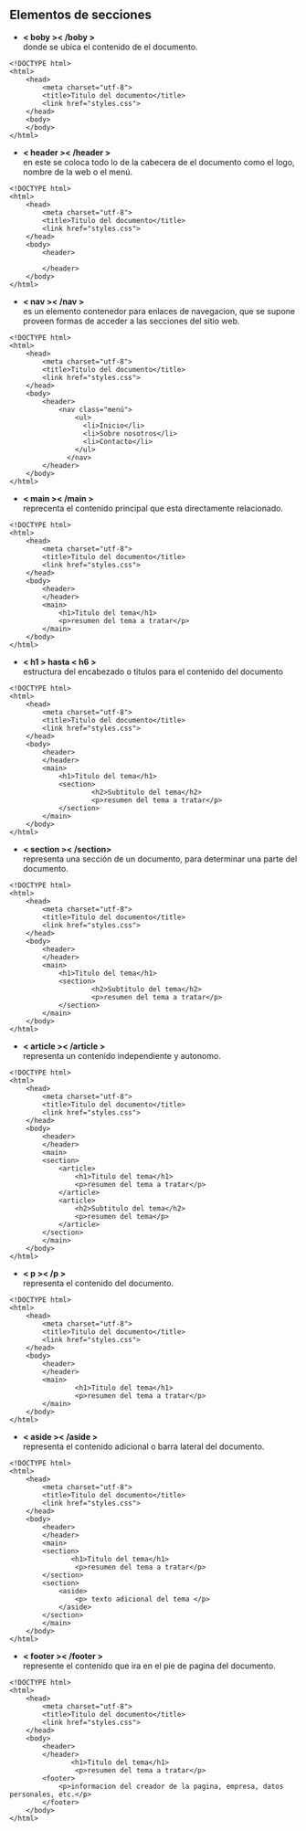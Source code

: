 ## Elementos de secciones
* **< boby >< /boby >**
<br>donde se ubica el contenido de el documento.
~~~
<!DOCTYPE html>
<html>
    <head>
        <meta charset="utf-8">
        <title>Titulo del documento</title>
        <link href="styles.css">
    </head>
    <body>
    </body>
</html>
~~~
* **< header >< /header >**
<br>en este se coloca todo lo de la cabecera de el documento como el logo, nombre de la web o el menú.
~~~
<!DOCTYPE html>
<html>
    <head>
        <meta charset="utf-8">
        <title>Titulo del documento</title>
        <link href="styles.css">
    </head>
    <body>
        <header>
            
        </header>
    </body>
</html>
~~~
* **< nav >< /nav >**
<br>es un elemento contenedor para enlaces de navegacion, que se supone proveen formas de acceder a las secciones del sitio web.
~~~
<!DOCTYPE html>
<html>
    <head>
        <meta charset="utf-8">
        <title>Titulo del documento</title>
        <link href="styles.css">
    </head>
    <body>
        <header>
            <nav class="menú">
                <ul>
                  <li>Inicio</li>
                  <li>Sobre nosotros</li>
                  <li>Contacto</li>
                </ul>
              </nav>
        </header>
    </body>
</html>
~~~
* **< main >< /main >**
<br>reprecenta el contenido principal  que esta directamente relacionado.
~~~
<!DOCTYPE html>
<html>
    <head>
        <meta charset="utf-8">
        <title>Titulo del documento</title>
        <link href="styles.css">
    </head>
    <body>
        <header>
        </header>
        <main>
            <h1>Titulo del tema</h1>
            <p>resumen del tema a tratar</p>
        </main>
    </body>
</html>
~~~
* **< h1 > hasta < h6 >**
<br>estructura del encabezado o titulos para el contenido del documento
~~~
<!DOCTYPE html>
<html>
    <head>
        <meta charset="utf-8">
        <title>Titulo del documento</title>
        <link href="styles.css">
    </head>
    <body>
        <header>
        </header>
        <main>
            <h1>Titulo del tema</h1>
            <section> 
                    <h2>Subtitulo del tema</h2>
                    <p>resumen del tema a tratar</p>
            </section>
        </main>
    </body>
</html>
~~~
* **< section >< /section>**
<br>representa una sección de un documento, para determinar una parte del documento.
~~~
<!DOCTYPE html>
<html>
    <head>
        <meta charset="utf-8">
        <title>Titulo del documento</title>
        <link href="styles.css">
    </head>
    <body>
        <header>
        </header>
        <main>
            <h1>Titulo del tema</h1>
            <section> 
                    <h2>Subtitulo del tema</h2>
                    <p>resumen del tema a tratar</p>
            </section>
        </main>
    </body>
</html>
~~~
* **< article >< /article >**
<br>representa un contenido independiente y autonomo.
~~~
<!DOCTYPE html>
<html>
    <head>
        <meta charset="utf-8">
        <title>Titulo del documento</title>
        <link href="styles.css">
    </head>
    <body>
        <header>
        </header>
        <main>
        <section>
            <article>
                <h1>Titulo del tema</h1>
                <p>resumen del tema a tratar</p>
            </article>
            <article>
                <h2>Subtitulo del tema</h2>
                <p>resumen del tema</p>
            </article>
        </section>
        </main>
    </body>
</html>
~~~
* **< p >< /p >**
<br>representa el contenido del documento.
~~~
<!DOCTYPE html>
<html>
    <head>
        <meta charset="utf-8">
        <title>Titulo del documento</title>
        <link href="styles.css">
    </head>
    <body>
        <header>
        </header>
        <main>
                <h1>Titulo del tema</h1>
                <p>resumen del tema a tratar</p>
        </main>
    </body>
</html>
~~~
* **< aside >< /aside >**
<br>representa el contenido adicional o barra lateral del documento.
~~~
<!DOCTYPE html>
<html>
    <head>
        <meta charset="utf-8">
        <title>Titulo del documento</title>
        <link href="styles.css">
    </head>
    <body>
        <header>
        </header>
        <main>
        <section>
               <h1>Titulo del tema</h1>
                <p>resumen del tema a tratar</p>
        </section>
        <section>
            <aside>
                <p> texto adicional del tema </p>
            </aside>
        </section>
        </main>
    </body>
</html>
~~~
* **< footer >< /footer >**
<br>represente el contenido que ira en el pie de pagina del documento.
~~~
<!DOCTYPE html>
<html>
    <head>
        <meta charset="utf-8">
        <title>Titulo del documento</title>
        <link href="styles.css">
    </head>
    <body>
        <header>
        </header>
               <h1>Titulo del tema</h1>
                <p>resumen del tema a tratar</p>
        <footer>
            <p>informacion del creador de la pagina, empresa, datos personales, etc.</p>
        </footer>
    </body>
</html>
~~~

